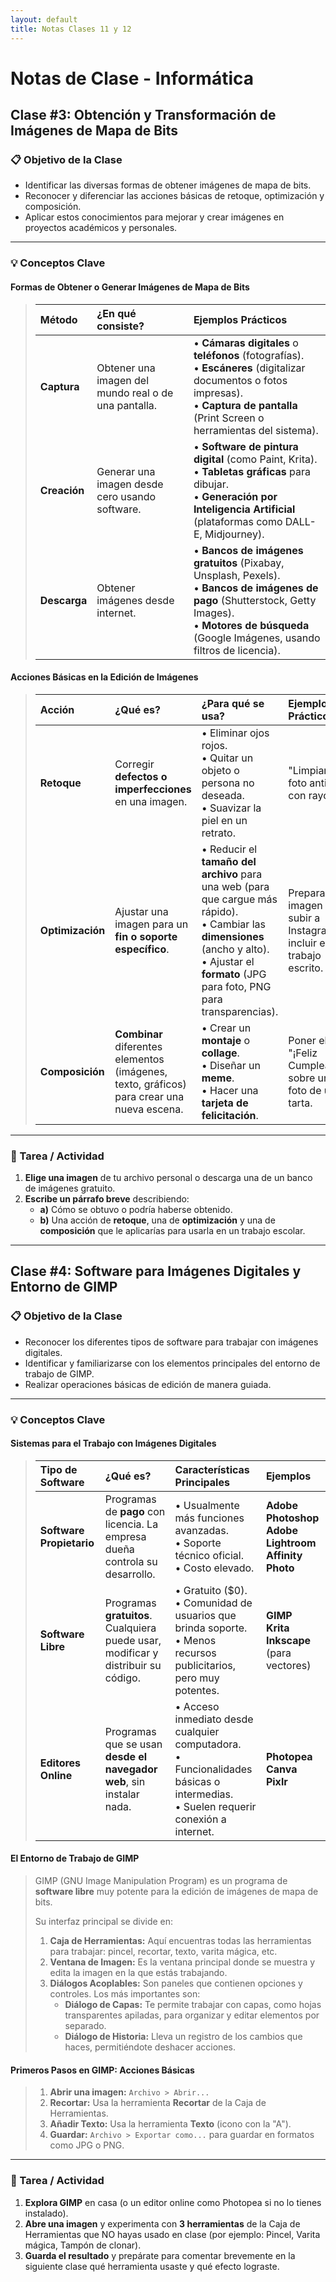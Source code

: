 ```yaml
---
layout: default
title: Notas Clases 11 y 12
---
```


# Notas de Clase - Informática

## Clase #3: Obtención y Transformación de Imágenes de Mapa de Bits

### 📋 Objetivo de la Clase
*   Identificar las diversas formas de obtener imágenes de mapa de bits.
*   Reconocer y diferenciar las acciones básicas de retoque, optimización y composición.
*   Aplicar estos conocimientos para mejorar y crear imágenes en proyectos académicos y personales.

---

### 💡 Conceptos Clave

#### **Formas de Obtener o Generar Imágenes de Mapa de Bits**
> | Método | ¿En qué consiste? | Ejemplos Prácticos |
> | :--- | :--- | :--- |
> | **Captura** | Obtener una imagen del mundo real o de una pantalla. | • **Cámaras digitales** o **teléfonos** (fotografías).<br>• **Escáneres** (digitalizar documentos o fotos impresas).<br>• **Captura de pantalla** (Print Screen o herramientas del sistema). |
> | **Creación** | Generar una imagen desde cero usando software. | • **Software de pintura digital** (como Paint, Krita).<br>• **Tabletas gráficas** para dibujar.<br>• **Generación por Inteligencia Artificial** (plataformas como DALL-E, Midjourney). |
> | **Descarga** | Obtener imágenes desde internet. | • **Bancos de imágenes gratuitos** (Pixabay, Unsplash, Pexels).<br>• **Bancos de imágenes de pago** (Shutterstock, Getty Images).<br>• **Motores de búsqueda** (Google Imágenes, usando filtros de licencia). |

#### **Acciones Básicas en la Edición de Imágenes**
> | Acción | ¿Qué es? | ¿Para qué se usa? | Ejemplo Práctico |
> | :--- | :--- | :--- | :--- |
> | **Retoque** | Corregir **defectos o imperfecciones** en una imagen. | • Eliminar ojos rojos.<br>• Quitar un objeto o persona no deseada.<br>• Suavizar la piel en un retrato. | "Limpiar" una foto antigua con rayones. |
> | **Optimización** | Ajustar una imagen para un **fin o soporte específico**. | • Reducir el **tamaño del archivo** para una web (para que cargue más rápido).<br>• Cambiar las **dimensiones** (ancho y alto).<br>• Ajustar el **formato** (JPG para foto, PNG para transparencias). | Preparar una imagen para subir a Instagram o incluir en un trabajo escrito. |
> | **Composición** | **Combinar** diferentes elementos (imágenes, texto, gráficos) para crear una nueva escena. | • Crear un **montaje** o **collage**.<br>• Diseñar un **meme**.<br>• Hacer una **tarjeta de felicitación**. | Poner el texto "¡Feliz Cumpleaños!" sobre una foto de una tarta. |

---

### 🧠 Tarea / Actividad
1.  **Elige una imagen** de tu archivo personal o descarga una de un banco de imágenes gratuito.
2.  **Escribe un párrafo breve** describiendo:
    *   **a)** Cómo se obtuvo o podría haberse obtenido.
    *   **b)** Una acción de **retoque**, una de **optimización** y una de **composición** que le aplicarías para usarla en un trabajo escolar.

---
## Clase #4: Software para Imágenes Digitales y Entorno de GIMP

### 📋 Objetivo de la Clase
*   Reconocer los diferentes tipos de software para trabajar con imágenes digitales.
*   Identificar y familiarizarse con los elementos principales del entorno de trabajo de GIMP.
*   Realizar operaciones básicas de edición de manera guiada.

---

### 💡 Conceptos Clave

#### **Sistemas para el Trabajo con Imágenes Digitales**
> | Tipo de Software | ¿Qué es? | Características Principales | Ejemplos |
> | :--- | :--- | :--- | :--- |
> | **Software Propietario** | Programas de **pago** con licencia. La empresa dueña controla su desarrollo. | • Usualmente más funciones avanzadas.<br>• Soporte técnico oficial.<br>• Costo elevado. | **Adobe Photoshop**<br>**Adobe Lightroom**<br>**Affinity Photo** |
> | **Software Libre** | Programas **gratuitos**. Cualquiera puede usar, modificar y distribuir su código. | • Gratuito ($0).<br>• Comunidad de usuarios que brinda soporte.<br>• Menos recursos publicitarios, pero muy potentes. | **GIMP**<br>**Krita**<br>**Inkscape** (para vectores) |
> | **Editores Online** | Programas que se usan **desde el navegador web**, sin instalar nada. | • Acceso inmediato desde cualquier computadora.<br>• Funcionalidades básicas o intermedias.<br>• Suelen requerir conexión a internet. | **Photopea**<br>**Canva**<br>**Pixlr** |

#### **El Entorno de Trabajo de GIMP**
> GIMP (GNU Image Manipulation Program) es un programa de **software libre** muy potente para la edición de imágenes de mapa de bits.
>
> Su interfaz principal se divide en:
> 1.  **Caja de Herramientas:** Aquí encuentras todas las herramientas para trabajar: pincel, recortar, texto, varita mágica, etc.
> 2.  **Ventana de Imagen:** Es la ventana principal donde se muestra y edita la imagen en la que estás trabajando.
> 3.  **Diálogos Acoplables:** Son paneles que contienen opciones y controles. Los más importantes son:
>     *   **Diálogo de Capas:** Te permite trabajar con capas, como hojas transparentes apiladas, para organizar y editar elementos por separado.
>     *   **Diálogo de Historia:** Lleva un registro de los cambios que haces, permitiéndote deshacer acciones.

#### **Primeros Pasos en GIMP: Acciones Básicas**
> 1.  **Abrir una imagen:** `Archivo > Abrir...`
> 2.  **Recortar:** Usa la herramienta **Recortar** de la Caja de Herramientas.
> 3.  **Añadir Texto:** Usa la herramienta **Texto** (icono con la "A").
> 4.  **Guardar:** `Archivo > Exportar como...` para guardar en formatos como JPG o PNG.

---

### 🧠 Tarea / Actividad
1.  **Explora GIMP** en casa (o un editor online como Photopea si no lo tienes instalado).
2.  **Abre una imagen** y experimenta con **3 herramientas** de la Caja de Herramientas que NO hayas usado en clase (por ejemplo: Pincel, Varita mágica, Tampón de clonar).
3.  **Guarda el resultado** y prepárate para comentar brevemente en la siguiente clase qué herramienta usaste y qué efecto lograste.